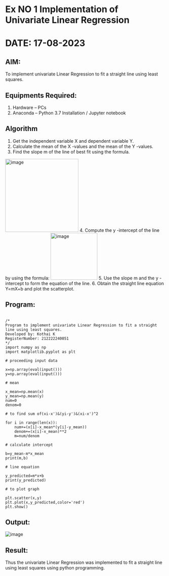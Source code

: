 # Ex NO 1 Implementation of Univariate Linear Regression
# DATE: 17-08-2023
## AIM:
To implement univariate Linear Regression to fit a straight line using least squares.

## Equipments Required:
1. Hardware – PCs
2. Anaconda – Python 3.7 Installation / Jupyter notebook

## Algorithm
1. Get the independent variable X and dependent variable Y.
2. Calculate the mean of the X -values and the mean of the Y -values.
3. Find the slope m of the line of best fit using the formula. 
<img width="231" alt="image" src="https://user-images.githubusercontent.com/93026020/192078527-b3b5ee3e-992f-46c4-865b-3b7ce4ac54ad.png">
4. Compute the y -intercept of the line by using the formula:
<img width="148" alt="image" src="https://user-images.githubusercontent.com/93026020/192078545-79d70b90-7e9d-4b85-9f8b-9d7548a4c5a4.png">
5. Use the slope m and the y -intercept to form the equation of the line.
6. Obtain the straight line equation Y=mX+b and plot the scatterplot.

## Program:
```

/*
Program to implement univariate Linear Regression to fit a straight line using least squares.
Developed by: Kothai K
RegisterNumber: 212222240051
*/
import numpy as np
import matplotlib.pyplot as plt

# proceeding input data

x=np.array(eval(input()))
y=np.array(eval(input()))

# mean

x_mean=np.mean(x)
y_mean=np.mean(y)
num=0
denom=0

# to find sum of(xi-x')&(yi-y')&(xi-x')^2

for i in range(len(x)):
    num+=(x[i]-x_mean*(y[i]-y_mean))
    denom+=(x[i]-x_mean)**2
    m=num/denom

# calculate intercept

b=y_mean-m*x_mean
print(m,b)

# line equation

y_predicted=m*x+b
print(y_predicted)

# to plot graph

plt.scatter(x,y)
plt.plot(x,y_predicted,color='red')
plt.show()
```

## Output:

![image](https://github.com/KothaiKumar/Find-the-best-fit-line-using-Least-Squares-Method/assets/121215739/f45a164d-9dc2-439c-984b-be1a40981ba8)


## Result:
Thus the univariate Linear Regression was implemented to fit a straight line using least squares using python programming.
